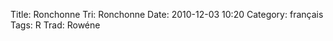 Title: Ronchonne
 Tri: Ronchonne
 Date: 2010-12-03 10:20
 Category: français
 Tags: R
 Trad: Rowéne
 